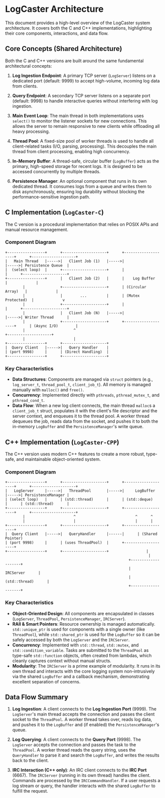 # LogCaster Architecture

This document provides a high-level overview of the LogCaster system architecture. It covers both the C and C++ implementations, highlighting their core components, interactions, and data flow.

## Core Concepts (Shared Architecture)

Both the C and C++ versions are built around the same fundamental architectural concepts:

1.  **Log Ingestion Endpoint**: A primary TCP server (`LogServer`) listens on a dedicated port (default: 9999) to accept high-volume, incoming log data from clients.

2.  **Query Endpoint**: A secondary TCP server listens on a separate port (default: 9998) to handle interactive queries without interfering with log ingestion.

3.  **Main Event Loop**: The main thread in both implementations uses `select()` to monitor the listener sockets for new connections. This allows the server to remain responsive to new clients while offloading all heavy processing.

4.  **Thread Pool**: A fixed-size pool of worker threads is used to handle all client-related tasks (I/O, parsing, processing). This decouples the main thread from client processing, enabling high concurrency.

5.  **In-Memory Buffer**: A thread-safe, circular buffer (`LogBuffer`) acts as the primary, high-speed storage for recent logs. It is designed to be accessed concurrently by multiple threads.

6.  **Persistence Manager**: An optional component that runs in its own dedicated thread. It consumes logs from a queue and writes them to disk asynchronously, ensuring log durability without blocking the performance-sensitive ingestion path.

## C Implementation (`LogCaster-C`)

The C version is a procedural implementation that relies on POSIX APIs and manual resource management.

### Component Diagram

```
+-----------------+      +--------------------+      +--------------------+      +--------------------+
|   Main Thread   |----->|   Client Job (1)   |----->|                    |----->| Persistence Queue  |
|  (select loop)  |      +--------------------+      |                    |      +--------------------+
+-----------------+      |   Client Job (2)   |      |    Log Buffer      |             |
        |                +--------------------+      | (Circular Array)   |             |
        |                |        ...         |      | (Mutex Protected)  |             v
        |                +--------------------+      |                    |      +--------------------+
        |                |   Client Job (N)   |----->|                    |----->| Writer Thread      |
        |                +--------------------+      +--------------------+      | (Async I/O)        |
        |                      ^                                                     +--------------------+
        |                      |
+-----------------+      +--------------------+
|  Query Client   |----->|   Query Handler    |
| (port 9998)     |      | (Direct Handling)  |
+-----------------+      +--------------------+
```

### Key Characteristics

-   **Data Structures**: Components are managed via `struct` pointers (e.g., `log_server_t`, `thread_pool_t`, `client_job_t`). All memory is managed manually with `malloc()` and `free()`.
-   **Concurrency**: Implemented directly with `pthreads`, `pthread_mutex_t`, and `pthread_cond_t`.
-   **Data Flow**: When a new log client connects, the main thread `malloc`s a `client_job_t` struct, populates it with the client's file descriptor and the server context, and enqueues it to the thread pool. A worker thread dequeues the job, reads data from the socket, and pushes it to both the in-memory `LogBuffer` and the `PersistenceManager`'s write queue.

## C++ Implementation (`LogCaster-CPP`)

The C++ version uses modern C++ features to create a more robust, type-safe, and maintainable object-oriented system.

### Component Diagram

```
+-----------------+      +--------------------+      +--------------------+      +--------------------+
|   LogServer     |----->|   ThreadPool       |----->|     LogBuffer      |----->| PersistenceManager |
| (select loop)   |      | (std::thread)      |      | (std::deque)       |      | (std::thread)      |
+-----------------+      +--------------------+      +--------------------+      +--------------------+
        |                      ^                           ^      ^
        |                      |                           |      |
+-----------------+      +--------------------+      +--------------------+      
|  Query Client   |----->|   QueryHandler     |------|      | (Shared Pointer)
| (port 9998)     |      | (uses ThreadPool)  |      +--------------------+
+-----------------+      +--------------------+                 |
                                                                 |
                                                        +--------------------+
                                                        |     IRCServer      |
                                                        | (std::thread)      |
                                                        +--------------------+
```

### Key Characteristics

-   **Object-Oriented Design**: All components are encapsulated in classes (`LogServer`, `ThreadPool`, `PersistenceManager`, `IRCServer`).
-   **RAII & Smart Pointers**: Resource ownership is managed automatically. `std::unique_ptr` is used for components with a single owner (like `ThreadPool`), while `std::shared_ptr` is used for the `LogBuffer` so it can be safely accessed by both the `LogServer` and the `IRCServer`.
-   **Concurrency**: Implemented with `std::thread`, `std::mutex`, and `std::condition_variable`. Tasks are submitted to the `ThreadPool` as type-safe `std::function` objects, often created from lambdas, which cleanly captures context without manual structs.
-   **Modularity**: The `IRCServer` is a prime example of modularity. It runs in its own thread and interacts with the core logging system non-intrusively via the shared `LogBuffer` and a callback mechanism, demonstrating excellent separation of concerns.

## Data Flow Summary

1.  **Log Ingestion**: A client connects to the **Log Ingestion Port** (9999). The `LogServer`'s main thread accepts the connection and passes the client socket to the `ThreadPool`. A worker thread takes over, reads log data, and pushes it to the `LogBuffer` and (if enabled) the `PersistenceManager`'s queue.

2.  **Log Querying**: A client connects to the **Query Port** (9998). The `LogServer` accepts the connection and passes the task to the `ThreadPool`. A worker thread reads the query string, uses the `QueryHandler` to parse it and search the `LogBuffer`, and writes the results back to the client.

3.  **IRC Interaction (C++ only)**: An IRC client connects to the **IRC Port** (6667). The `IRCServer` (running in its own thread) handles the client. Commands are processed by the `IRCCommandHandler`. If a user requests a log stream or query, the handler interacts with the shared `LogBuffer` to fulfill the request.
